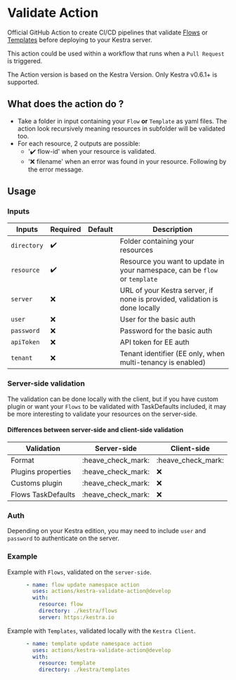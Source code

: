 # Validate Action

Official GitHub Action to create CI/CD pipelines that validate [Flows](https://kestra.io/docs/concepts/flows.html)
or [Templates](https://kestra.io/docs/developer-guide/templates/) before deploying to your Kestra server.

This action could be used within a workflow that runs when a `Pull Request` is triggered.

The Action version is based on the Kestra Version. Only Kestra v0.6.1+ is supported.

## What does the action do ?

* Take a folder in input containing your `Flow` **or** `Template` as yaml files. The action look recursively meaning
  resources in subfolder will be validated too.
* For each resource, 2 outputs are possible:
    * ':heavy_check_mark: flow-id' when your resource is validated.
    * ':x: filename' when an error was found in your resource. Following by the error message.

## Usage

### Inputs

| Inputs        | Required           | Default | Description                                                                |
|---------------|--------------------|---------|----------------------------------------------------------------------------|
| ``directory`` | :heavy_check_mark: |         | Folder containing your resources                                           |
| ``resource``  | :heavy_check_mark: |         | Resource you want to update in your namespace, can be `flow` or `template` |
| ``server``    | :x:                |         | URL of your Kestra server, if none is provided, validation is done locally |
| ``user``      | :x:                |         | User for the basic auth                                                    |
| ``password``  | :x:                |         | Password for the basic auth                                                |
| ``apiToken``  | :x:                |         | API token for EE auth                                                      |
| ``tenant``    | :x:                |         | Tenant identifier (EE only, when multi-tenancy is enabled)                 |

### Server-side validation

The validation can be done locally with the client, but if you have custom plugin or want your `Flows` to be validated
with TaskDefaults included, it may be more interesting to validate your resources on the server-side.

#### Differences between server-side and client-side validation

| Validation         | Server-side        | Client-side        | 
|--------------------|--------------------|--------------------|
| Format             | :heave_check_mark: | :heave_check_mark: |
| Plugins properties | :heave_check_mark: | :x:                |
| Customs plugin     | :heave_check_mark: | :x:                |
| Flows TaskDefaults | :heave_check_mark: | :x:                |

### Auth

Depending on your Kestra edition, you may need to include `user` and `password` to authenticate
on the server.

### Example

Example with `Flows`, validated on the `server-side`.

```yaml
      - name: flow update namespace action
        uses: actions/kestra-validate-action@develop
        with:
          resource: flow
          directory: ./kestra/flows
          server: https:/kestra.io
```

Example with `Templates`, validated locally with the `Kestra Client`.

```yaml
      - name: template update namespace action
        uses: actions/kestra-validate-action@develop
        with:
          resource: template
          directory: ./kestra/templates
```
